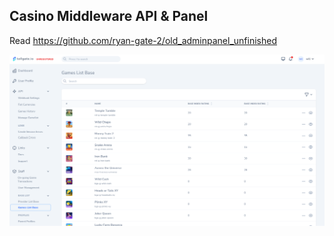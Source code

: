 ## Casino Middleware API & Panel
Read https://github.com/ryan-gate-2/old_adminpanel_unfinished

<p align="center"><img src="https://github.com/ryan-gate-2/scriptjes/blob/main/portfolio/panel/Screenshot%20from%202022-06-13%2021-54-32.png?raw=true"></p>

